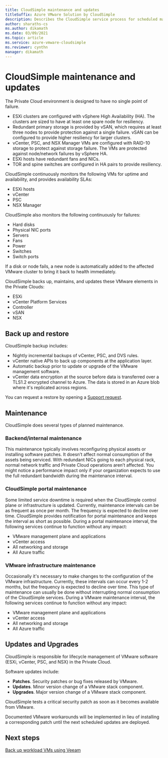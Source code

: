 ```yaml
---
title: CloudSimple maintenance and updates
titleSuffix: Azure VMware Solution by CloudSimple
description: Describes the CloudSimple service process for scheduled maintenance and updates
author: sharaths-cs
ms.author: dikamath
ms.date: 03/09/2021
ms.topic: article
ms.service: azure-vmware-cloudsimple
ms.reviewer: cynthn
manager: dikamath
---
```

# CloudSimple maintenance and updates

The Private Cloud environment is designed to have no single point of failure.

* ESXi clusters are configured with vSphere High Availability (HA). The clusters are sized to have at least one spare node for resiliency.
* Redundant primary storage is provided by vSAN, which requires at least three nodes to provide protection against a single failure. vSAN can be configured to provide higher resiliency for larger clusters.
* vCenter, PSC, and NSX Manager VMs are configured with RAID-10 storage to protect against storage failure. The VMs are protected against node/network failures by vSphere HA.
* ESXi hosts have redundant fans and NICs.
* TOR and spine switches are configured in HA pairs to provide resiliency.

CloudSimple continuously monitors the following VMs for uptime and availability, and provides availability SLAs:

* ESXi hosts
* vCenter
* PSC
* NSX Manager

CloudSimple also monitors the following continuously for failures:

* Hard disks
* Physical NIC ports
* Servers
* Fans
* Power
* Switches
* Switch ports

If a disk or node fails, a new node is automatically added to the affected VMware cluster to bring it back to health immediately.

CloudSimple backs up, maintains, and updates these VMware elements in the Private Clouds:

* ESXi
* vCenter Platform Services
* Controller
* vSAN
* NSX

## Back up and restore

CloudSimple backup includes:

* Nightly incremental backups of vCenter, PSC, and DVS rules.
* vCenter native APIs to back up components at the application layer.
* Automatic backup prior to update or upgrade of the VMware management software.
* vCenter data encryption at the source before data is transferred over a TLS1.2 encrypted channel to Azure. The data is stored in an Azure blob where it's replicated across regions.

You can request a restore by opening a [Support request](https://portal.azure.com/#blade/Microsoft_Azure_Support/HelpAndSupportBlade/newsupportrequest).

## Maintenance

CloudSimple does several types of planned maintenance.

### Backend/internal maintenance

This maintenance typically involves reconfiguring physical assets or installing software patches. It doesn’t affect normal consumption of the assets being serviced. With redundant NICs going to each physical rack, normal network traffic and Private Cloud operations aren’t affected. You might notice a performance impact only if your organization expects to use the full redundant bandwidth during the maintenance interval.

### CloudSimple portal maintenance

Some limited service downtime is required when the CloudSimple control plane or infrastructure is updated. Currently, maintenance intervals can be as frequent as once per month. The frequency is expected to decline over time. CloudSimple provides notification for portal maintenance and keeps the interval as short as possible. During a portal maintenance interval, the following services continue to function without any impact:

* VMware management plane and applications
* vCenter access
* All networking and storage
* All Azure traffic

### VMware infrastructure maintenance

Occasionally it's necessary to make changes to the configuration of the VMware infrastructure.  Currently, these intervals can occur every 1-2 months, but the frequency is expected to decline over time. This type of maintenance can usually be done without interrupting normal consumption of the CloudSimple services. During a VMware maintenance interval, the following services continue to function without any impact:

* VMware management plane and applications
* vCenter access
* All networking and storage
* All Azure traffic

## Updates and Upgrades

CloudSimple is responsible for lifecycle management of VMware software (ESXi, vCenter, PSC, and NSX) in the Private Cloud.

Software updates include:

* **Patches**. Security patches or bug fixes released by VMware.
* **Updates**. Minor version change of a VMware stack component.
* **Upgrades**. Major version change of a VMware stack component.

CloudSimple tests a critical security patch as soon as it becomes available from VMware. 

Documented VMware workarounds will be implemented in lieu of installing a corresponding patch until the next scheduled updates are deployed. 

## Next steps

[Back up workload VMs using Veeam](backup-workloads-veeam.md)
